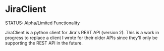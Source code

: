 JiraClient
==========

STATUS: Alpha/Limited Functionality


JiraClient is a python client for Jira's REST API (version 2). This is a work in progress to replace a client I wrote for their older APIs since they'll only be supporting the REST API in the future.     
